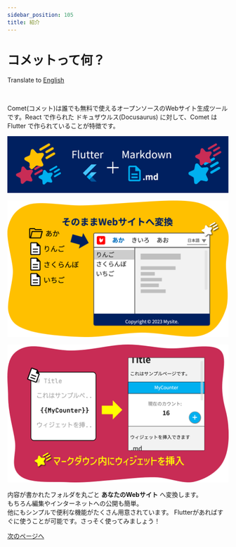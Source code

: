 ```yaml
---
sidebar_position: 105
title: 紹介
---
```


# コメットって何？

Translate to <a href="/docs/intro">English</a>

<br />

Comet(コメット)は誰でも無料で使えるオープンソースのWebサイト生成ツールです。React で作られた ドキュザウルス(Docusaurus) に対して、Comet は Flutter で作られていることが特徴です。

![image](/dev/flutter-and-markdown.png)

![image](/dev/pr-1-jp.png)

![image](/dev/pr-2-jp.png)

内容が書かれたフォルダを丸ごと **あなたのWebサイト** へ変換します。  
もちろん編集やインターネットへの公開も簡単。  
他にもシンプルで便利な機能がたくさん用意されています。
Flutterがあればすぐに使うことが可能です。さっそく使ってみましょう！

<a href="/docs-jp/start" class='linkbutton'>次のページへ</a>
